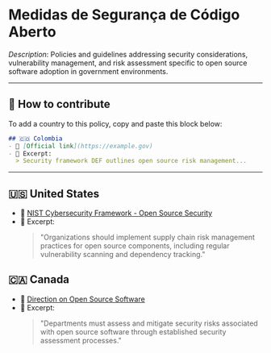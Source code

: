 # Medidas de Segurança de Código Aberto

_Description_: Policies and guidelines addressing security considerations, vulnerability management, and risk assessment specific to open source software adoption in government environments.

---

## 🧩 How to contribute

To add a country to this policy, copy and paste this block below:

```markdown
## 🇨🇴 Colombia
- 🔗 [Official link](https://example.gov)
- 📄 Excerpt:
  > Security framework DEF outlines open source risk management...
```

---

## 🇺🇸 United States

- 🔗 [NIST Cybersecurity Framework - Open Source Security](https://www.nist.gov/cyberframework)
- 📄 Excerpt:
  > "Organizations should implement supply chain risk management practices for open source components, including regular vulnerability scanning and dependency tracking."

## 🇨🇦 Canada

- 🔗 [Direction on Open Source Software](https://www.canada.ca/en/government/system/digital-government/digital-government-innovations/open-source-software/)
- 📄 Excerpt:
  > "Departments must assess and mitigate security risks associated with open source software through established security assessment processes."
